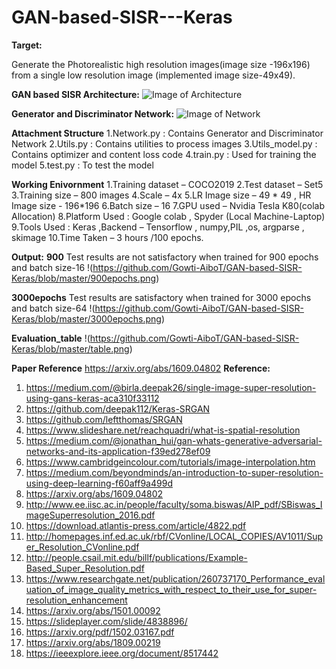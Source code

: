 # GAN-based-SISR---Keras

**Target:**

Generate the Photorealistic high resolution images(image size -196x196) from a single low resolution image (implemented image size-49x49).

**GAN based SISR Architecture:**
![Image of Architecture](https://github.com/Gowti-AiboT/GAN-based-SISR-Keras/blob/master/Architecture_Images/architecture.jpg)

**Generator and Discriminator Network:**
![Image of Network](https://github.com/Gowti-AiboT/GAN-based-SISR-Keras/blob/master/Architecture_Images/network.jpg)

**Attachment Structure**
1.Network.py : Contains Generator and Discriminator Network
2.Utils.py   : Contains utilities to process images
3.Utils_model.py : Contains optimizer and content loss code
4.train.py   : Used for training the model
5.test.py    : To test the model


**Working Enivornment**
1.Training dataset – COCO2019
2.Test dataset – Set5
3.Training size – 800 images
4.Scale – 4x
5.LR Image size – 49 * 49 , HR Image size  - 196*196
6.Batch size – 16
7.GPU used – Nvidia Tesla K80(colab Allocation)
8.Platform Used : Google colab , Spyder (Local Machine-Laptop)
9.Tools Used : Keras ,Backend – Tensorflow , numpy,PIL ,os, argparse , skimage
10.Time Taken – 3 hours /100 epochs.

**Output:**
**900**
Test results are not satisfactory when trained for 900 epochs and batch size-16
!(https://github.com/Gowti-AiboT/GAN-based-SISR-Keras/blob/master/900epochs.png)

**3000epochs**
Test results are satisfactory when trained for 3000 epochs and batch size-64
!(https://github.com/Gowti-AiboT/GAN-based-SISR-Keras/blob/master/3000epochs.png)

**Evaluation_table**
!(https://github.com/Gowti-AiboT/GAN-based-SISR-Keras/blob/master/table.png)

**Paper Reference**
https://arxiv.org/abs/1609.04802
**Reference:**
1.	https://medium.com/@birla.deepak26/single-image-super-resolution-using-gans-keras-aca310f33112
2.	https://github.com/deepak112/Keras-SRGAN
3.	https://github.com/leftthomas/SRGAN
4.	https://www.slideshare.net/reachquadri/what-is-spatial-resolution
5.	https://medium.com/@jonathan_hui/gan-whats-generative-adversarial-networks-and-its-application-f39ed278ef09
6.	https://www.cambridgeincolour.com/tutorials/image-interpolation.htm
7.	https://medium.com/beyondminds/an-introduction-to-super-resolution-using-deep-learning-f60aff9a499d
8.	https://arxiv.org/abs/1609.04802
9.	http://www.ee.iisc.ac.in/people/faculty/soma.biswas/AIP_pdf/SBiswas_ImageSuperresolution_2016.pdf 
10.	https://download.atlantis-press.com/article/4822.pdf
11.	http://homepages.inf.ed.ac.uk/rbf/CVonline/LOCAL_COPIES/AV1011/Super_Resolution_CVonline.pdf
12.	http://people.csail.mit.edu/billf/publications/Example-Based_Super_Resolution.pdf
13.	https://www.researchgate.net/publication/260737170_Performance_evaluation_of_image_quality_metrics_with_respect_to_their_use_for_super-resolution_enhancement
14.	https://arxiv.org/abs/1501.00092
15.	https://slideplayer.com/slide/4838896/
16.	https://arxiv.org/pdf/1502.03167.pdf
17.	https://arxiv.org/abs/1809.00219
18.	https://ieeexplore.ieee.org/document/8517442









